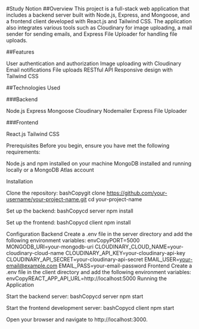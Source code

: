 #Study Notion
##Overview
This project is a full-stack web application that includes a backend server built with Node.js, Express, and Mongoose, and a frontend client developed with React.js and Tailwind CSS. The application also integrates various tools such as Cloudinary for image uploading, a mail sender for sending emails, and Express File Uploader for handling file uploads.

##Features

User authentication and authorization
Image uploading with Cloudinary
Email notifications
File uploads
RESTful API
Responsive design with Tailwind CSS

##Technologies Used

###Backend

Node.js
Express
Mongoose
Cloudinary
Nodemailer
Express File Uploader

###Frontend

React.js
Tailwind CSS

Prerequisites
Before you begin, ensure you have met the following requirements:

Node.js and npm installed on your machine
MongoDB installed and running locally or a MongoDB Atlas account

Installation

Clone the repository:
bashCopygit clone https://github.com/your-username/your-project-name.git
cd your-project-name

Set up the backend:
bashCopycd server
npm install

Set up the frontend:
bashCopycd client
npm install


Configuration
Backend
Create a .env file in the server directory and add the following environment variables:
envCopyPORT=5000
MONGODB_URI=your-mongodb-uri
CLOUDINARY_CLOUD_NAME=your-cloudinary-cloud-name
CLOUDINARY_API_KEY=your-cloudinary-api-key
CLOUDINARY_API_SECRET=your-cloudinary-api-secret
EMAIL_USER=your-email@example.com
EMAIL_PASS=your-email-password
Frontend
Create a .env file in the client directory and add the following environment variables:
envCopyREACT_APP_API_URL=http://localhost:5000
Running the Application

Start the backend server:
bashCopycd server
npm start

Start the frontend development server:
bashCopycd client
npm start

Open your browser and navigate to http://localhost:3000.
